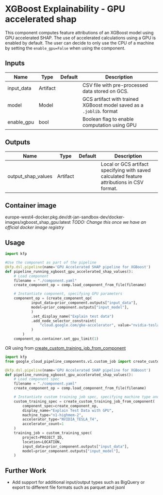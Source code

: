# XGBoost Explainability - GPU accelerated shap
This component computes feature attributions of an XGBoost model using GPU accelerated SHAP. The use of accelerated calculations using a GPU is enabled by default. The user can decide to only use the CPU of a machine by setting the `enable_gpu=False` when using the component. 

## Inputs
|Name|Type|Default|Description|
|---|---|---|---|
|input_data|Artifact||CSV file with pre-processed data stored on GCS.|
|model|Model||GCS artifact with trained XGBoost model saved as a `.joblib`. format|
|enable_gpu|bool||Boolean flag to enable computation using GPU|

## Outputs
|Name|Type|Default|Description|
|---|---|---|---|
|output_shap_values|Artifact||Local or GCS artifact specifying with saved calculated feature attributions in CSV format.|

## Container image
europe-west4-docker.pkg.dev/dt-jan-sandbox-dev/docker-images/xgboost_shap_gpu:latest  *TODO: Change this once we have an official docker image registry*

## Usage

```python
import kfp

#Use the component as part of the pipeline
@kfp.dsl.pipeline(name='GPU Accelerated SHAP pipeline for XGBoost')
def pipeline_running_xgboost_gpu_accelerated_shap_values():
    # Load component
    filename = "./component.yaml"
    create_component_op = comp.load_component_from_file(filename)

    # Instantiate component, specifying GPU parameters
    component_op = (create_component_op(
            input_data=prior_component.outputs["input_data"],
            model=prior_component.outputs["input_model"],
            )
            .set_display_name("Explain test data")
            .add_node_selector_constraint(
                "cloud.google.com/gke-accelerator", value="nvidia-tesla-t4"
            )
        )
    component_op.container.set_gpu_limit(1)
```

OR using from [create_custom_training_job_from_component](https://cloud.google.com/vertex-ai/docs/pipelines/customjob-component#create_custom_training_job_from_component)

```python
import kfp
from google_cloud_pipeline_components.v1.custom_job import create_custom_training_job_from_component

@kfp.dsl.pipeline(name='GPU Accelerated SHAP pipeline for XGBoost')
def pipeline_running_xgboost_gpu_accelerated_shap_values():
    # Load component spec
    filename = "./component.yaml"
    create_component_op = comp.load_component_from_file(filename)

    # Instantiate custom training job spec, specifying machine type and GPU parameters
    custom_training_spec = create_custom_training_job_from_component(
        component_spec=create_component_op,
        display_name="Explain Test Data with GPU",
        machine_type="n1-highmem-2",
        accelerator_type="NVIDIA_TESLA_T4",
        accelerator_count=1
    )
    training_job = custom_training_spec(
        project=PROJECT_ID,
        location=LOCATION,
        input_data=prior_component.outputs["input_data"],
        model=prior_component.outputs["input_model"],
    )
```

## Further Work
- Add support for additional input/output types such as BigQuery or export to different file formats such as parquet and jsonl
